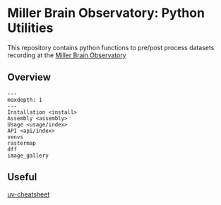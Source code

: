 # Miller Brain Observatory: Python Utilities

This repository contains python functions to pre/post process datasets recording at the [Miller Brain Observatory](https://mbo.rockefeller.edu)

## Overview

```{toctree}
---
maxdepth: 1
---
Installation <install>
Assembly <assembly>
Usage <usage/index>
API <api/index>
venvs
rastermap
dff
image_gallery
```

## Useful 

[uv-cheatsheet](https://www.saaspegasus.com/guides/uv-deep-dive/#cheatsheet-common-operations-in-uvs-workflows)
